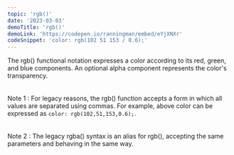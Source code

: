 ```yaml
---
topic: 'rgb()'
date: '2023-03-03'
demoTitle: 'rgb()'
demoLink: 'https://codepen.io/ranningman/embed/eYjXNXr'
codeSnippet: 'color: rgb(102 51 153 / 0.6);'
---
```

The rgb() functional notation expresses a color according to its red, green, and blue components. An optional alpha component represents the color's transparency.  
<br />  
Note 1 : For legacy reasons, the rgb() function accepts a form in which all values are separated using commas. For example, above color can be expressed as `color: rgb(102,51,153,0.6);`.  
<br />  
Note 2 : The legacy rgba() syntax is an alias for rgb(), accepting the same parameters and behaving in the same way.  